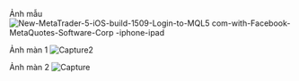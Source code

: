 Ảnh mẫu
![New-MetaTrader-5-iOS-build-1509-Login-to-MQL5 com-with-Facebook-MetaQuotes-Software-Corp -iphone-ipad](https://user-images.githubusercontent.com/71718554/109247094-e5347a00-7815-11eb-9886-1dcd9db5f89a.png)

Ảnh màn 1
![Capture2](https://user-images.githubusercontent.com/71718554/109246929-ab637380-7815-11eb-8165-e4eda74f87a5.PNG)

Ảnh màn 2
![Capture](https://user-images.githubusercontent.com/71718554/109246956-b3231800-7815-11eb-8b87-26126ca213c0.PNG)


